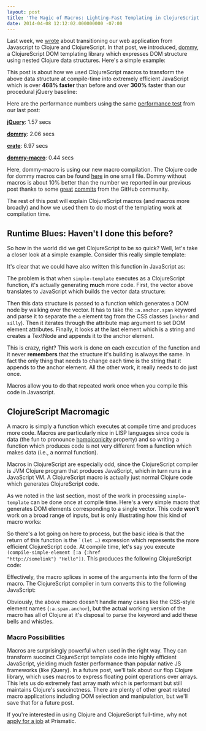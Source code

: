 ```yaml
---
layout: post
title: 'The Magic of Macros: Lighting-Fast Templating in ClojureScript'
date: 2014-04-08 12:12:02.000000000 -07:00
---
```

Last week, we [wrote](http://blog.getprismatic.com/blog/2013/1/14/bringing-functional-to-the-frontend-clojure-clojurescript-for-the-web) about transitioning our web application from Javascript to Clojure and ClojureScript. In that post, we introduced, [dommy](http://github.com/prismatic/dommy), a ClojureScript DOM templating library which expresses DOM structure using  nested Clojure data structures. Here's a simple example:


<script src="https://gist.github.com/4527612.js"></script>

This post is about how we used ClojureScript macros to transform the above data structure at compile-time into extremely efficient JavaScript
which is over **468% faster** than before and over **300%** faster than our procedural jQuery baseline:


<script src="https://gist.github.com/999d4e393d612b4fbfd4.js"></script>

Here are the performance numbers using the same [performance test](https://github.com/Prismatic/dommy/blob/master/test/dommy/template_perf_test.cljs) from our last post:

**[jQuery](http://jquery.com/)**: 1.57 secs 

**[dommy](https://github.com/prismatic/dommy)**: 2.06 secs 

**[crate](https://github.com/ibdknox/crate)**: 6.97 secs 

**[dommy-macro](https://github.com/Prismatic/dommy/blob/master/src/dommy/template_compile.clj)**: 0.44 secs

Here, dommy-macro is using our new macro compilation. The Clojure code for dommy macros can be found [here](https://github.com/Prismatic/dommy/blob/master/src/dommy/template_compile.clj) in one small file. Dommy without macros is about 10% better than the number we reported in our previous post thanks to some [great](https://github.com/Prismatic/dommy/commit/8a3d6094c56a9a1b4644fac846be09f98f84c3dd) [commits](https://github.com/Prismatic/dommy/commit/16f285bacaf96a7ffbcb8c31d3375adf69788399) from the GitHub community. 

The rest of this post will explain ClojureScript macros (and macros more broadly) and how we used them to do most of the templating work at compilation time.

## Runtime Blues: Haven't I done this before? 

So how in the world did we get ClojureScript to be so quick? Well, let's take a closer look at a simple example. Consider this really simple template:

<script src="https://gist.github.com/97618c790eb656888067.js"></script>

It's clear that we could have also written this function in JavaScript as:

<script src="https://gist.github.com/edb3c1bdf9042f07ecd0.js"></script>

The problem is that when <code>simple-template</code> executes as a ClojureScript function, it's actually generating **much** more code. First, the vector above translates to JavaScript which builds the vector data structure:


<script src="https://gist.github.com/93b5fb2721dbf30fa283.js"></script>

Then this data structure is passed to a function which generates a DOM node by walking over the vector.  It has to take the <code>:a.anchor.span</code> keyword and parse it to separate the <code>a</code> element tag from the CSS classes (<code>anchor</code> and <code>silly</code>). Then it iterates through the attribute map argument to set DOM element attributes. Finally, it looks at the last element which is a string and creates a TextNode and appends it to the anchor element. 


This is crazy, right? This work is done on each execution of the function and it never **remembers** that the structure it's building is always the same. In fact the only thing that needs to change each time is the string that it appends to the anchor element. All the other work, it really needs to do just once. 

Macros allow you to do that repeated work once when you compile this code in Javascript.

## ClojureScript Macromagic

A macro is simply a function which executes at compile time and produces more code. Macros are particularly nice in LISP languages since code is data (the fun to pronounce [homoiconicity](http://en.wikipedia.org/wiki/Homoiconicity) property) and so  writing a function which produces code is not very different from a function which makes data (i.e., a normal function). 

Macros in ClojureScript are especially odd, since the ClojureScript compiler is JVM Clojure program that produces JavaScript, which in turn runs in a JavaScript VM. A  ClojureScript macro is actually just normal Clojure code which generates ClojureScript code. 

As we noted in the last section, most of the work in processing <code>simple-template</code> can be done once at compile time. Here's a very simple macro that generates DOM elements corresponding to a single vector. This code **won't** work on a broad range of inputs, but is only illustrating how this kind of macro works:

<script src="https://gist.github.com/653291dc18191fc73e61.js"></script>

So there's a lot going on here to process, but the basic idea is that the return of this function is the <code>`(let …)</code> expression which represents the more efficient ClojureScript code. At compile time, let's say you execute <code>(compile-simple-element [:a {:href \"http://somelink\"} \"Hello\"])</code>. This produces the following ClojureScript code:

<script src="https://gist.github.com/c40ed316812414619a50.js"></script>

Effectively, the macro splices in some of the arguments into the form of the macro.  The ClojureScript compiler in turn converts this to the following JavaScript:

<script src="https://gist.github.com/4224fdf23bec6af1278b.js"></script>

Obviously, the above macro doesn't handle many cases like the CSS-style element names (<code>:a.span.anchor</code>), but the actual working version of the macro has all of Clojure at it's disposal to parse the keyword and add these bells and whistles. 


### Macro Possibilities 

Macros are surprisingly powerful when used in the right way. They can transform succinct ClojureScript template code into highly efficient JavaScript, yielding much faster performance than popular native JS frameworks (like jQuery). In a future post, we'll talk about our flop Clojure library, which uses macros to express floating point operations over arrays. This lets us do extremely fast array math which is performant but still maintains Clojure's succinctness. There are plenty of other great related macro applications including DOM selection and manipulation, but we'll save that for a future post. 

If you're interested in using Clojure and ClojureScript full-time, why not [apply for a job](http://getprismatic.com/jobs) at Prismatic.


